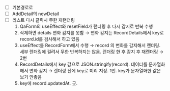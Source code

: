 -   [ ] 기본경로로
-   [ ] AddDetail의 newDetail
-   [ ] 리스트 다시 클릭시 무한 재랜더링
    1.  QaForm의 useEffect와 resetField가 랜더링 후 다시 감지로 반복 수행
    2.  삭제하면 details 변화 감지를 못함 &rarr; 변화 감지는 RecordDetails에서 key로 record.id를 검사해서 하고 있음
    3.  useEffect를 RecordForm에서 수행 &rarr; record 의 변화를 감지해서 랜더링. 세부 렌더링에 걸려서 무한 반복하지는 않음. 랜더링 한 후 감지 후 재랜더링 &rarr; 2번
    4.  RecordDetails에서 key 값으로 JSON.stringify(record). 데이터를 문자열화해서 변화 감지 &rarr; 랜더링 전에 key로 미리 지정. 1번. key가 문자열화한 값은 보기 안좋음
    5.  key에 record.updatedAt. 굿.
